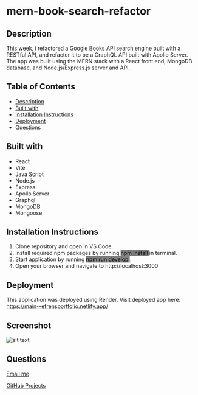 # mern-book-search-refactor

  ## Description 
  This week, i refactored a Google Books API search engine built with a RESTful API, and refactor it to be a GraphQL API built with Apollo Server. The app was built using the MERN stack with a React front end, MongoDB database, and Node.js/Express.js server and API. 

  ## Table of Contents
  * [Description](#description)
  * [Built with](#built-with)
  * [Installation Instructions](#installation-instructions)
  * [Deployment](#deployment)
  * [Questions](#questions)

  ## Built with

  * React
  * Vite
  * Java Script
  * Node.js
  * Express
  * Apollo Server
  * Graphql
  * MongoDB
  * Mongoose



  ## Installation Instructions
  1. Clone repository and open in VS Code.
  4. Install required npm packages by running <mark style="background-color:grey"> npm install  </mark> in terminal.
  7. Start application by running <mark style="background-color:grey"> npm run develop  </mark> .
  7. Open your browser and navigate to http://localhost:3000 


  ## Deployment
This application was deployed using Render. Visit deployed app here: https://main--efrensportfolio.netlify.app/

## Screenshot
![alt text](./public/Images/)


  ## Questions
 [Email me](mailto:efrenleal19@gmail.com)

 [GitHub Projects](https://www.github.com/Efren96)